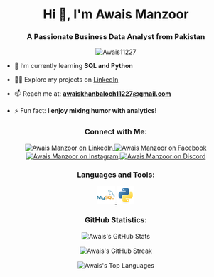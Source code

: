 <h1 align="center">Hi 👋, I'm Awais Manzoor</h1>
<h3 align="center">A Passionate Business Data Analyst from Pakistan</h3>

<p align="center"> <img src="https://komarev.com/ghpvc/?username=Awais11227&label=Profile%20views&color=0e75b6&style=flat" alt="Awais11227" /> </p>

- 🌱 I’m currently learning **SQL and Python**

- 👨‍💻 Explore my projects on [LinkedIn](https://www.linkedin.com/in/awais-manzoor-27325b327)

- 📫 Reach me at: **awaiskhanbaloch11227@gmail.com**

- ⚡ Fun fact: **I enjoy mixing humor with analytics!**

<h3 align="center">Connect with Me:</h3>
<p align="center">
  <a href="https://linkedin.com/in/awais-manzoor-27325b327" target="blank">
    <img align="center" src="https://raw.githubusercontent.com/rahuldkjain/github-profile-readme-generator/master/src/images/icons/Social/linked-in-alt.svg" alt="Awais Manzoor on LinkedIn" height="30" width="40" />
  </a>
  <a href="https://www.facebook.com/share/15fvqdfn7u/?mibextid=wwxifr" target="blank">
    <img align="center" src="https://raw.githubusercontent.com/rahuldkjain/github-profile-readme-generator/master/src/images/icons/Social/facebook.svg" alt="Awais Manzoor on Facebook" height="30" width="40" />
  </a>
  <a href="https://www.instagram.com/baloxh9e?igsh=ntzib2h4ynpmmtnm" target="blank">
    <img align="center" src="https://raw.githubusercontent.com/rahuldkjain/github-profile-readme-generator/master/src/images/icons/Social/instagram.svg" alt="Awais Manzoor on Instagram" height="30" width="40" />
  </a>
  <a href="https://discord.gg/awaismanzoor786_47836" target="blank">
    <img align="center" src="https://raw.githubusercontent.com/rahuldkjain/github-profile-readme-generator/master/src/images/icons/Social/discord.svg" alt="Awais Manzoor on Discord" height="30" width="40" />
  </a>
</p>

<h3 align="center">Languages and Tools:</h3>
<p align="center">
  <a href="https://www.mysql.com/" target="_blank" rel="noreferrer">
    <img src="https://raw.githubusercontent.com/devicons/devicon/master/icons/mysql/mysql-original-wordmark.svg" alt="MySQL" width="40" height="40" />
  </a>
  <a href="https://www.python.org" target="_blank" rel="noreferrer">
    <img src="https://raw.githubusercontent.com/devicons/devicon/master/icons/python/python-original.svg" alt="Python" width="40" height="40" />
  </a>
</p>

<h3 align="center">GitHub Statistics:</h3>
<p align="center">
  <img align="center" src="https://github-readme-stats.vercel.app/api?username=Awais11227&show_icons=true&locale=en" alt="Awais's GitHub Stats" />
</p>
<p align="center">
  <img align="center" src="https://github-readme-streak-stats.herokuapp.com/?user=Awais11227" alt="Awais's GitHub Streak" />
</p>
<p align="center">
  <img align="center" src="https://github-readme-stats.vercel.app/api/top-langs?username=Awais11227&show_icons=true&locale=en&layout=compact" alt="Awais's Top Languages" />
</p>


